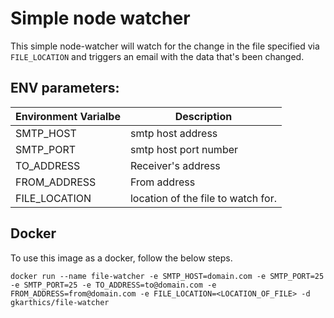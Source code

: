 # Simple node watcher

This simple node-watcher will watch for the change in the file specified via `FILE_LOCATION` and triggers an email with the data that's been changed.

## ENV parameters:

| Environment Varialbe | Description |
| -------------------- | ----------- |
| SMTP_HOST | smtp host address|
| SMTP_PORT | smtp host port number |
| TO_ADDRESS | Receiver's address |
| FROM_ADDRESS | From address |
| FILE_LOCATION | location of the file to watch for. |

## Docker
To use this image as a docker, follow the below steps.

```shell
docker run --name file-watcher -e SMTP_HOST=domain.com -e SMTP_PORT=25 -e SMTP_PORT=25 -e TO_ADDRESS=to@domain.com -e FROM_ADDRESS=from@domain.com -e FILE_LOCATION=<LOCATION_OF_FILE> -d gkarthics/file-watcher
```